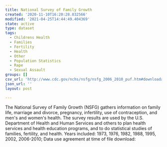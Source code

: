 ```yaml
---
title: National Survey of Family Growth
created: '2020-11-10T16:20:28.832566'
modified: '2021-04-25T14:44:49.404369'
state: active
type: dataset
tags:
  - Childrens Health
  - Families
  - Fertility
  - Health
  - Other
  - Population Statistics
  - Rape
  - Sexual Assault
groups: []
csv_url: 'http://www.cdc.gov/nchs/nsfg/nsfg_2006_2010_puf.htm#downloadable'
json_url: ''
layout: post

---
```

<p>The National Survey of Family Growth (NSFG) gathers information on family life, marriage and divorce, pregnancy, infertility, use of contraception, and men's and women's health. The survey results are used by the U.S. Department of Health and Human Services and others to plan health services and health education programs, and to do statistical studies of families, fertility, and health.  Years included:  1973, 1976, 1982, 1988, 1995, 2002, 2006-2010;  Data use agreement at time of file download:</p>
